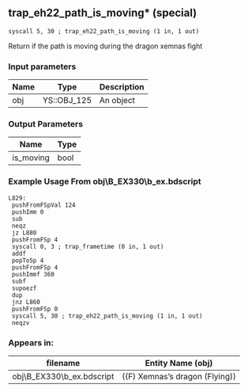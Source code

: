 ## trap_eh22_path_is_moving* (special)

`syscall 5, 30 ; trap_eh22_path_is_moving (1 in, 1 out)`

Return if the path is moving during the dragon xemnas fight

### Input parameters
| Name | Type | Description
|------|------|------------
| obj   | YS::OBJ_125   | An object


### Output Parameters
| Name | Type
|------|-----
| is_moving   | bool   
### Example Usage From obj\B_EX330\b_ex.bdscript
```plaintext
L829:
 pushFromFSpVal 124
 pushImm 0
 sub 
 neqz 
 jz L880
 pushFromFSp 4
 syscall 0, 3 ; trap_frametime (0 in, 1 out)
 addf 
 popToSp 4
 pushFromFSp 4
 pushImmf 360
 subf 
 supoezf 
 dup 
 jnz L860
 pushFromFSp 0
 syscall 5, 30 ; trap_eh22_path_is_moving (1 in, 1 out)
 neqzv
```


### Appears in:
| filename | Entity Name (obj)
|----------|-------------
| obj\B_EX330\b_ex.bdscript       | ((F) Xemnas’s dragon (Flying))          



